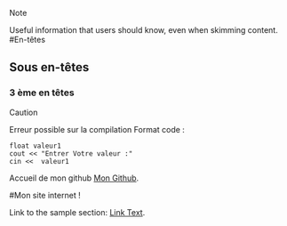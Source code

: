 > [!NOTE]
Useful information that users should know, even when skimming content.
#En-têtes 
## Sous en-têtes
### 3 ème en têtes

> [!CAUTION]
> Erreur possible sur la compilation
Format code : 

```
float valeur1
cout << "Entrer Votre valeur :"
cin <<  valeur1
```

Accueil de mon github [Mon Github](https://github.com/AUG-CIEL). 


#Mon site internet ! 

Link to the sample section: [Link Text](#En-têtes).
